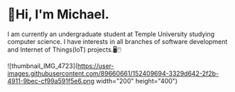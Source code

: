 # 👋Hi, I'm Michael.
I am currently an undergraduate student at Temple University studying computer science. I have interests in all branches of software development and Internet of Things(IoT) projects.🖥🖱




![thumbnail_IMG_4723](https://user-images.githubusercontent.com/89660661/152409694-3329d642-2f2b-4911-9bec-cf99a591f5e6.png width="200" height="400")


